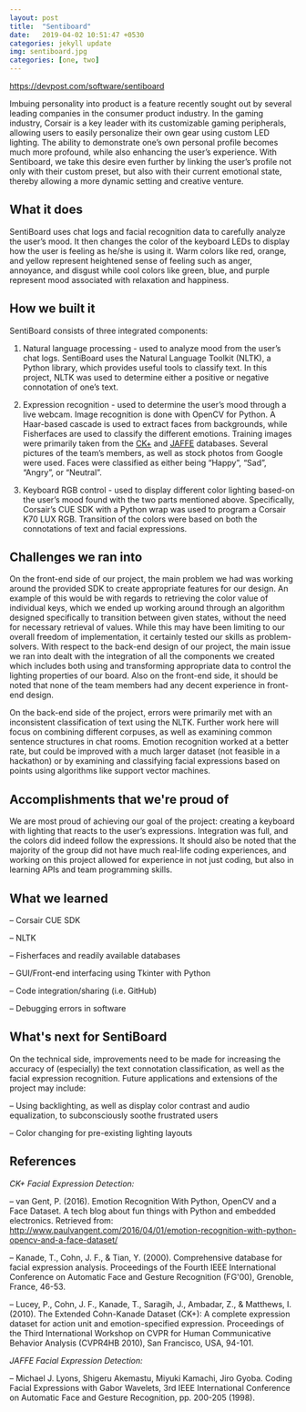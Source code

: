 ```yaml
---
layout: post
title:  "Sentiboard"
date:   2019-04-02 10:51:47 +0530
categories: jekyll update
img: sentiboard.jpg
categories: [one, two]
---
```

https://devpost.com/software/sentiboard

Imbuing personality into product is a feature recently sought out by several leading companies in the consumer product industry. In the gaming industry, Corsair is a key leader with its customizable gaming peripherals, allowing users to easily personalize their own gear using custom LED lighting. The ability to demonstrate one’s own personal profile becomes much more profound, while also enhancing the user’s experience. With Sentiboard, we take this desire even further by linking the user’s profile not only with their custom preset, but also with their current emotional state, thereby allowing a more dynamic setting and creative venture.


## What it does

SentiBoard uses chat logs and facial recognition data to carefully analyze the user’s mood. It then changes the color of the keyboard LEDs to display how the user is feeling as he/she is using it. Warm colors like red, orange, and yellow represent heightened sense of feeling such as anger, annoyance, and disgust while cool colors like green, blue, and purple represent mood associated with relaxation and happiness.


## How we built it

SentiBoard consists of three integrated components:

1) Natural language processing - used to analyze mood from the user’s chat logs. SentiBoard uses the Natural Language Toolkit (NLTK), a Python library, which provides useful tools to classify text. In this project, NLTK was used to determine either a positive or negative connotation of one’s text.

2) Expression recognition - used to determine the user’s mood through a live webcam. Image recognition is done with OpenCV for Python. A Haar-based cascade is used to extract faces from backgrounds, while Fisherfaces are used to classify the different emotions. Training images were primarily taken from the [CK+](http://www.consortium.ri.cmu.edu/ckagree/) and [JAFFE](http://www.kasrl.org/jaffe.html) databases. Several pictures of the team’s members, as well as stock photos from Google were used. Faces were classified as either being “Happy”, “Sad”, “Angry”, or “Neutral”.

3) Keyboard RGB control - used to display different color lighting based-on the user’s mood found with the two parts mentioned above. Specifically, Corsair’s CUE SDK with a Python wrap was used to program a Corsair K70 LUX RGB. Transition of the colors were based on both the connotations of text and facial expressions.


## Challenges we ran into

On the front-end side of our project, the main problem we had was working around the provided SDK to create appropriate features for our design. An example of this would be with regards to retrieving the color value of individual keys, which we ended up working around through an algorithm designed specifically to transition between given states, without the need for necessary retrieval of values. While this may have been limiting to our overall freedom of implementation, it certainly tested our skills as problem-solvers. With respect to the back-end design of our project, the main issue we ran into dealt with the integration of all the components we created which includes both using and transforming appropriate data to control the lighting properties of our board. Also on the front-end side, it should be noted that none of the team members had any decent experience in front-end design.

On the back-end side of the project, errors were primarily met with an inconsistent classification of text using the NLTK. Further work here will focus on combining different corpuses, as well as examining common sentence structures in chat rooms. Emotion recognition worked at a better rate, but could be improved with a much larger dataset (not feasible in a hackathon) or by examining and classifying facial expressions based on points using algorithms like support vector machines.


## Accomplishments that we're proud of

We are most proud of achieving our goal of the project: creating a keyboard with lighting that reacts to the user’s expressions. Integration was full, and the colors did indeed follow the expressions. It should also be noted that the majority of the group did not have much real-life coding experiences, and working on this project allowed for experience in not just coding, but also in learning APIs and team programming skills.


## What we learned

– Corsair CUE SDK

– NLTK

– Fisherfaces and readily available databases

– GUI/Front-end interfacing using Tkinter with Python

– Code integration/sharing (i.e. GitHub)

– Debugging errors in software


## What's next for SentiBoard

On the technical side, improvements need to be made for increasing the accuracy of (especially) the text connotation classification, as well as the facial expression recognition. Future applications and extensions of the project may include:

– Using backlighting, as well as display color contrast and audio equalization, to subconsciously soothe frustrated users

– Color changing for pre-existing lighting layouts


## References

_CK+ Facial Expression Detection:_

– van Gent, P. (2016). Emotion Recognition With Python, OpenCV and a Face Dataset. A tech blog about fun things with Python and embedded electronics. Retrieved from:
http://www.paulvangent.com/2016/04/01/emotion-recognition-with-python-opencv-and-a-face-dataset/

– Kanade, T., Cohn, J. F., & Tian, Y. (2000). Comprehensive database for facial expression analysis. Proceedings of the Fourth IEEE International Conference on Automatic Face and Gesture Recognition (FG'00), Grenoble, France, 46-53.

– Lucey, P., Cohn, J. F., Kanade, T., Saragih, J., Ambadar, Z., & Matthews, I. (2010). The Extended Cohn-Kanade Dataset (CK+): A complete expression dataset for action unit and emotion-specified expression. Proceedings of the Third International Workshop on CVPR for Human Communicative Behavior Analysis (CVPR4HB 2010), San Francisco, USA, 94-101.

_JAFFE Facial Expression Detection:_

– Michael J. Lyons, Shigeru Akemastu, Miyuki Kamachi, Jiro Gyoba.
Coding Facial Expressions with Gabor Wavelets, 3rd IEEE International Conference on Automatic Face and Gesture Recognition, pp. 200-205 (1998).
